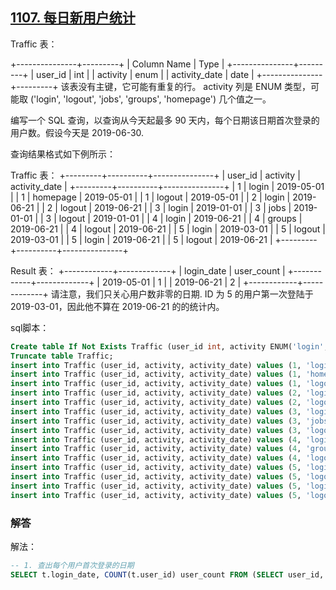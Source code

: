 ## [1107. 每日新用户统计](https://leetcode-cn.com/problems/new-users-daily-count/)

Traffic 表：

+---------------+---------+
| Column Name   | Type    |
+---------------+---------+
| user_id       | int     |
| activity      | enum    |
| activity_date | date    |
+---------------+---------+
该表没有主键，它可能有重复的行。
activity 列是 ENUM 类型，可能取 ('login', 'logout', 'jobs', 'groups', 'homepage') 几个值之一。


编写一个 SQL 查询，以查询从今天起最多 90 天内，每个日期该日期首次登录的用户数。假设今天是 2019-06-30.

查询结果格式如下例所示：

Traffic 表：
+---------+----------+---------------+
| user_id | activity | activity_date |
+---------+----------+---------------+
| 1       | login    | 2019-05-01    |
| 1       | homepage | 2019-05-01    |
| 1       | logout   | 2019-05-01    |
| 2       | login    | 2019-06-21    |
| 2       | logout   | 2019-06-21    |
| 3       | login    | 2019-01-01    |
| 3       | jobs     | 2019-01-01    |
| 3       | logout   | 2019-01-01    |
| 4       | login    | 2019-06-21    |
| 4       | groups   | 2019-06-21    |
| 4       | logout   | 2019-06-21    |
| 5       | login    | 2019-03-01    |
| 5       | logout   | 2019-03-01    |
| 5       | login    | 2019-06-21    |
| 5       | logout   | 2019-06-21    |
+---------+----------+---------------+

Result 表：
+------------+-------------+
| login_date | user_count  |
+------------+-------------+
| 2019-05-01 | 1           |
| 2019-06-21 | 2           |
+------------+-------------+
请注意，我们只关心用户数非零的日期.
ID 为 5 的用户第一次登陆于 2019-03-01，因此他不算在 2019-06-21 的的统计内。

sql脚本：

```sql
Create table If Not Exists Traffic (user_id int, activity ENUM('login', 'logout', 'jobs', 'groups', 'homepage'), activity_date date);
Truncate table Traffic;
insert into Traffic (user_id, activity, activity_date) values (1, 'login', '2019-05-01');
insert into Traffic (user_id, activity, activity_date) values (1, 'homepage', '2019-05-01');
insert into Traffic (user_id, activity, activity_date) values (1, 'logout', '2019-05-01');
insert into Traffic (user_id, activity, activity_date) values (2, 'login', '2019-06-21');
insert into Traffic (user_id, activity, activity_date) values (2, 'logout', '2019-06-21');
insert into Traffic (user_id, activity, activity_date) values (3, 'login', '2019-01-01');
insert into Traffic (user_id, activity, activity_date) values (3, 'jobs', '2019-01-01');
insert into Traffic (user_id, activity, activity_date) values (3, 'logout', '2019-01-01');
insert into Traffic (user_id, activity, activity_date) values (4, 'login', '2019-06-21');
insert into Traffic (user_id, activity, activity_date) values (4, 'groups', '2019-06-21');
insert into Traffic (user_id, activity, activity_date) values (4, 'logout', '2019-06-21');
insert into Traffic (user_id, activity, activity_date) values (5, 'login', '2019-03-01');
insert into Traffic (user_id, activity, activity_date) values (5, 'logout', '2019-03-01');
insert into Traffic (user_id, activity, activity_date) values (5, 'login', '2019-06-21');
insert into Traffic (user_id, activity, activity_date) values (5, 'logout', '2019-06-21');
```

### 解答

解法：

```sql
-- 1. 查出每个用户首次登录的日期
SELECT t.login_date, COUNT(t.user_id) user_count FROM (SELECT user_id, MIN(activity_date) login_date FROM Traffic tc WHERE tc.activity = 'login' GROUP BY user_id) t WHERE DATEDIFF('2019-06-30', t.login_date) <= 90 GROUP BY t.login_date;
```

